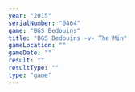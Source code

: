 ```yaml
---
year: "2015"
serialNumber: "0464" 
game: "BGS Bedouins"
title: "BGS Bedouins -v- The Min"
gameLocation: ""
gameDate: ""
result: ""
resultType: ""
type: "game"
---
```

